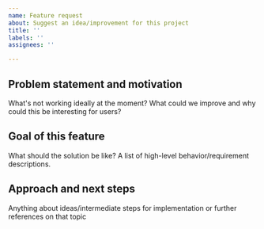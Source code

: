```yaml
---
name: Feature request
about: Suggest an idea/improvement for this project
title: ''
labels: ''
assignees: ''

---
```


## Problem statement and motivation
What's not working ideally at the moment? What could we improve and why could this be interesting for users?

## Goal of this feature
What should the solution be like? A list of high-level behavior/requirement descriptions.

## Approach and next steps
Anything about ideas/intermediate steps for implementation or further references on that topic
